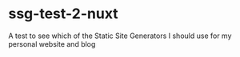# ssg-test-2-nuxt
A test to see which of the Static Site Generators I should use for my personal website and blog  
